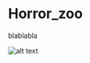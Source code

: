 # Horror_zoo



blablabla

![alt text](https://drive.google.com/open?id=1M42KKm2AIfSyA0Spg_ZR9wTMZ0ZjFTrK)

